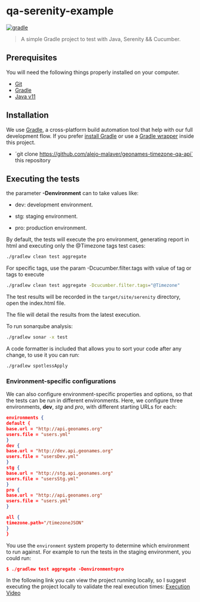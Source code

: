 # qa-serenity-example

[![gradle](https://img.shields.io/badge/gradle-v7.0.X-yellow.svg)](https://gradle.org/install/)


>A simple Gradle project to test with Java, Serenity && Cucumber.

## Prerequisites

You will need the following things properly installed on your computer.

* [Git](http://git-scm.com/)
* [Gradle](https://gradle.org)
* [Java v11](https://www.java.com)


## Installation

We use [Gradle](http://www.gradle.org), a cross-platform build automation tool that help with our full development flow.
If you prefer [install Gradle](http://www.gradle.org/installation) or use a [Gradle wrapper](http://www.gradle.org/docs/current/userguide/gradle_wrapper.html) inside this project.

* ´git clone https://github.com/alejo-malaver/geonames-timezone-qa-api` this repository

##  Executing the tests

the parameter **-Denvironment** can to take values like:

* dev: development environment.
- stg: staging environment.
+ pro: production environment.

By default, the tests will execute the pro environment, generating report in html and executing only the @Timezone tags test cases:

```bash
./gradlew clean test aggregate
```

For specific tags, use the param -Dcucumber.filter.tags with value of tag or tags to execute

```bash
./gradlew clean test aggregate -Dcucumber.filter.tags="@Timezone"
```

The test results will be recorded in the `target/site/serenity` directory, open the index.html file.

The file will detail the results from the latest execution.

To run sonarqube analysis:

```bash
./gradlew sonar -x test
```

A code formatter is included that allows you to sort your code after any change, to use it you can run:
```bash
./gradlew spotlessApply
```

### Environment-specific configurations
We can also configure environment-specific properties and options, so that the tests can be run in different environments. Here, we configure three environments, __dev__, _stg_ and _pro_, with different starting URLs for each:
```json
environments {
default {
base.url = "http://api.geonames.org"
users.file = "users.yml"
}
dev {
base.url = "http://dev.api.geonames.org"
users.file = "usersDev.yml"
}
stg {
base.url = "http://stg.api.geonames.org"
users.file = "usersStg.yml"
}
pro {
base.url = "http://api.geonames.org"
users.file = "users.yml"
}

all {
timezone.path="/timezoneJSON"
}
}
```

You use the `environment` system property to determine which environment to run against. For example to run the tests in the staging environment, you could run:
```json
$ ./gradlew test aggregate -Denvironment=pro
```
In the following link you can view the project running locally, so I suggest executing the project locally to validate the real execution times:
[Execution Video](https://youtu.be/5IOV0r1sVdQ)
